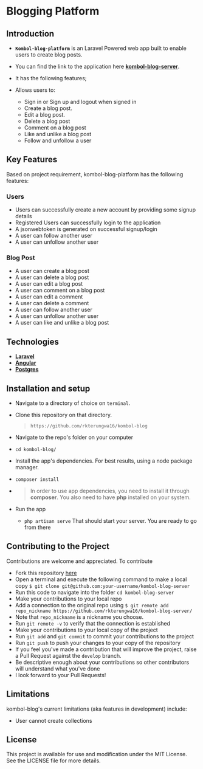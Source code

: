 # Blogging Platform


## Introduction
*  **`Kombol-blog-platform`** is an Laravel Powered web app built to enable users to create blog posts.
* You can find the link to the application here **[kombol-blog-server](https://kombol-blog.herokuapp.com/)**.

*  It has the following features;
  *  Allows users to:
        *  Sign in or Sign up and logout when signed in
        *  Create a blog post.
        *  Edit a blog post.
        *  Delete a blog post
        *  Comment on a blog post
        *  Like and unlike a blog post
        *  Follow and unfollow a user

## Key Features
Based on project requirement, kombol-blog-platform has the following features:

### Users
- Users can successfully create a new account by providing some signup details
- Registered Users can successfully login to the application
- A jsonwebtoken is generated on successful signup/login
- A user can follow another user
- A user can unfollow another user

### Blog Post
- A user can create a blog post
- A user can delete a blog post
- A user can edit a blog post
- A user can comment on a blog post
- A user can edit a comment
- A user can delete a comment
- A user can follow another user
- A user can unfollow another user
- A user can like and unlike a blog post


## Technologies
*  **[Laravel](https://laravel.com/)**
*  **[Angular](https://angular.io/)**
*  **[Postgres](https://www.postgresql.org/)**

## Installation and setup
*  Navigate to a directory of choice on `terminal`.
*  Clone this repository on that directory.
    >`https://github.com/rkterungwa16/kombol-blog`

*  Navigate to the repo's folder on your computer
  *  `cd kombol-blog/`
*  Install the app's dependencies. For best results, using a node package manager.
  *  `composer install`
* 
    >In order to use app dependencies, you need to install it through **composer**. You also need to have **php** installed on your system.

* Run the app
  *  `php artisan serve`
That should start your server. You are ready to go from there

## Contributing to the Project
Contributions are welcome and appreciated. To contribute
* Fork this repository [here](https://github.com/rkterungwa16/kombol-blog/)
* Open a terminal and execute the following command to make a local copy
`$ git clone git@github.com:your-username/kombol-blog-server`
* Run this code to navigate into the folder `cd kombol-blog-server`
* Make your contributions to your local repo
* Add a connection to the original repo using
`$ git remote add repo_nickname https://github.com/rkterungwa16/kombol-blog-server/`
* Note that `repo_nickname` is a nickname you choose.
* Run `git remote -v` to verify that the connection is established
* Make your contributions to your local copy of the project
* Run `git add` and `git commit` to commit your contributions to the project
* Run `git push` to push your changes to your copy of the repository
* If you feel you've made a contribution that will improve the project, raise a Pull Request against the `develop` branch.
* Be descriptive enough about your contributions so other contributors will understand what you've done
* I look forward to your Pull Requests!

## Limitations
  kombol-blog's current limitations (aka features in development) include:
  - User cannot create collections

## License
  This project is available for use and modification under the MIT License. See the LICENSE file for more details.